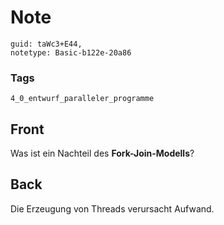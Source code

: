 # Note
```
guid: taWc3+E44,
notetype: Basic-b122e-20a86
```

### Tags
```
4_0_entwurf_paralleler_programme
```

## Front
Was ist ein Nachteil des <b>Fork-Join-Modells</b>?

## Back
Die Erzeugung von Threads verursacht Aufwand.
